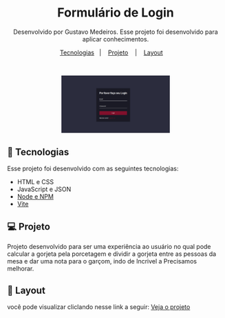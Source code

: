 ﻿<h1 align="center"> Formulário de Login </h1>

<p align="center">
Desenvolvido por Gustavo Medeiros. Esse projeto foi desenvolvido para aplicar conhecimentos. 
</p>

<p align="center">
  <a href="#-tecnologias">Tecnologias</a>&nbsp;&nbsp;&nbsp;|&nbsp;&nbsp;&nbsp;
  <a href="#-projeto">Projeto</a> &nbsp;&nbsp;&nbsp;|&nbsp;&nbsp;&nbsp;
  <a href="#-layout">Layout</a> &nbsp;&nbsp;&nbsp;&nbsp;

</p>

<p align="center">
</p>

<br>
<p align="center">
<img alt="Image Ilustrativa" src="./image/formprint.png" width="50%">

</p>

## 🚀 Tecnologias

Esse projeto foi desenvolvido com as seguintes tecnologias:
- HTML e CSS
- JavaScript e JSON
- [Node e NPM](https://nodejs.org/)
- [Vite](https://vitejs.dev/)

## 💻 Projeto

Projeto desenvolvido para ser uma experiência ao usuário no qual pode calcular a gorjeta pela porcetagem e dividir a gorjeta entre as pessoas da mesa e dar uma nota para o garçom, indo de Incrivel a Precisamos melhorar. 

## 🔖 Layout

você pode visualizar cliclando nesse link a seguir: [Veja o projeto](https://calculadoragorjetas.vercel.app/)
